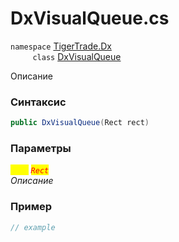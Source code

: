 
# DxVisualQueue.cs
`namespace` [TigerTrade.Dx](../../../TigerTrade.Dx.md)  
&nbsp;&nbsp;&nbsp;&nbsp;&nbsp;&nbsp;&nbsp;&nbsp;&nbsp;`class` [DxVisualQueue](../../DxVisualQueue.cs.md)

Описание

### Синтаксис
```csharp
public DxVisualQueue(Rect rect)
```
### Параметры  
<mark style="color:yellow;">`rect`</mark> <mark style="color:red;">*`Rect`*</mark>  
 *Описание*  
  


### Пример  
```csharp
// example
```
                    
                    